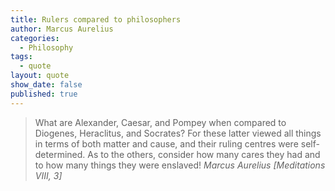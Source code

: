 ```yaml
---
title: Rulers compared to philosophers
author: Marcus Aurelius
categories:
  - Philosophy
tags:
  - quote
layout: quote
show_date: false
published: true
---
```

>What are Alexander, Caesar, and Pompey when compared to Diogenes, Heraclitus, and Socrates? For these latter viewed all things in terms of both matter and cause, and their ruling centres were self-determined. As to the others, consider how many cares they had and to how many things they were enslaved!
> <cite>Marcus Aurelius [Meditations VIII, 3]</cite>